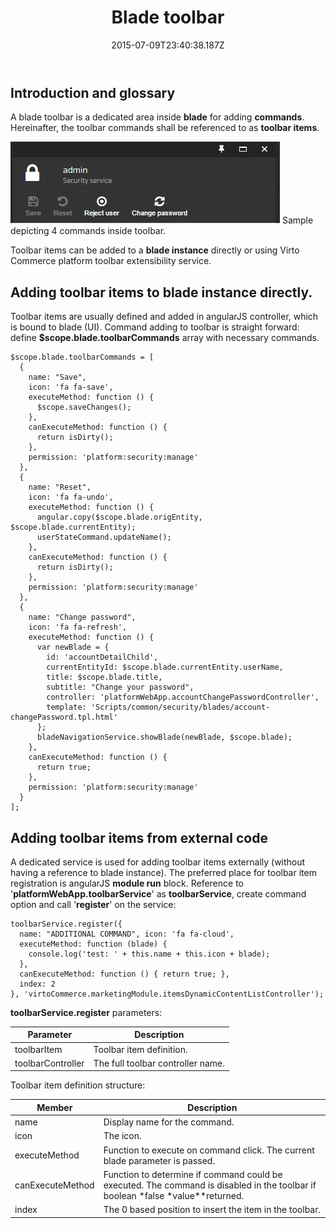 ﻿---
title: Blade toolbar
description: The article describes Virto Commerce blade toolbar
layout: docs
date: 2015-07-09T23:40:38.187Z
priority: 3
---
## Introduction and glossary

A blade toolbar is a dedicated area inside **blade** for adding **commands**. Hereinafter, the toolbar commands shall be referenced to as **toolbar items**.

![](../../../assets/images/docs/image2015-7-9_18-36-5.png)
Sample depicting 4 commands inside toolbar.  

Toolbar items can be added to a **blade instance** directly or using Virto Commerce platform toolbar extensibility service.

## Adding toolbar items to blade instance directly.

Toolbar items are usually defined and added in angularJS controller, which is bound to blade (UI). Command adding to toolbar is straight forward: define **$scope.blade.toolbarCommands** array with necessary commands.

```
$scope.blade.toolbarCommands = [
  {
    name: "Save",
    icon: 'fa fa-save',
    executeMethod: function () {
      $scope.saveChanges();
    },
    canExecuteMethod: function () {
      return isDirty();
    },
    permission: 'platform:security:manage'
  },
  {
    name: "Reset",
    icon: 'fa fa-undo',
    executeMethod: function () {
      angular.copy($scope.blade.origEntity, $scope.blade.currentEntity);
      userStateCommand.updateName();
    },
    canExecuteMethod: function () {
      return isDirty();
    },
    permission: 'platform:security:manage'
  },
  {
    name: "Change password",
    icon: 'fa fa-refresh',
    executeMethod: function () {
      var newBlade = {
        id: 'accountDetailChild',
        currentEntityId: $scope.blade.currentEntity.userName,
        title: $scope.blade.title,
        subtitle: "Change your password",
        controller: 'platformWebApp.accountChangePasswordController',
        template: 'Scripts/common/security/blades/account-changePassword.tpl.html'
      };
      bladeNavigationService.showBlade(newBlade, $scope.blade);
    },
    canExecuteMethod: function () {
      return true;
    },
    permission: 'platform:security:manage'
  }
];
```

## Adding toolbar items from external code

A dedicated service is used for adding toolbar items externally (without having a reference to blade instance). The preferred place for toolbar item registration is angularJS **module run** block. Reference to '**platformWebApp.toolbarService**' as **toolbarService**, create command option and call '**register**' on the service:

```
toolbarService.register({
  name: "ADDITIONAL COMMAND", icon: 'fa fa-cloud',
  executeMethod: function (blade) {
    console.log('test: ' + this.name + this.icon + blade);
  },
  canExecuteMethod: function () { return true; },
  index: 2
}, 'virtoCommerce.marketingModule.itemsDynamicContentListController');
```

**toolbarService.register** parameters:

|Parameter|Description|
|---------|-----------|
|toolbarItem|Toolbar item definition.|
|toolbarController|The full toolbar controller name.|

Toolbar item definition structure:

|Member|Description|
|------|-----------|
|name|Display name for the command.|
|icon|The icon.|
|executeMethod|Function to execute on command click. The current blade parameter is passed.|
|canExecuteMethod|Function to determine if command could be executed. The command is disabled in the toolbar if boolean *false *value**returned.|
|index|The 0 based position to insert the item in the toolbar.|
